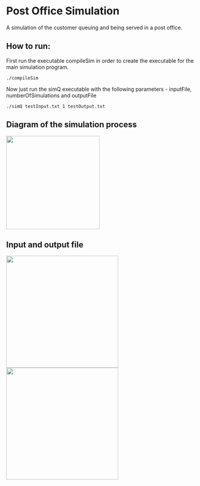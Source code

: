 # Post Office Simulation
A simulation of the customer queuing and being served in a post office.

## How to run:
First run the executable compileSim in order to create the executable for the main simulation program.
```console
./compileSim
```
Now just run the simQ executable with the following parameters - inputFile, numberOfSimulations and outputFile
```console
./simQ testInput.txt 1 testOutput.txt
```

## Diagram of the simulation process
<img height="250em" src="https://i.imgur.com/YGu3rWK.png">

## Input and output file
<div>
<img height="300em" src="https://i.imgur.com/zNCRal7.png">
<img height="300em" src="https://i.imgur.com/47UqeY5.png">
</div>
